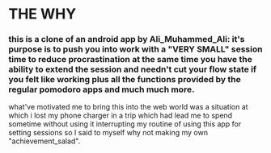 # THE WHY
### this is a clone of an android app by Ali_Muhammed_Ali: it's purpose is to push you into work with a "VERY SMALL" session time to reduce procrastination at the same time you have the ability to extend the session and needn't cut your flow state if you felt like working plus all the functions provided by the regular pomodoro apps and much much more.

what've motivated me to bring this into the web world was a situation at which i lost my phone charger in a trip which had lead me to spend sometime without using it interrupting my routine of using this app for setting sessions so I said to myself why not making my own "achievement_salad".
